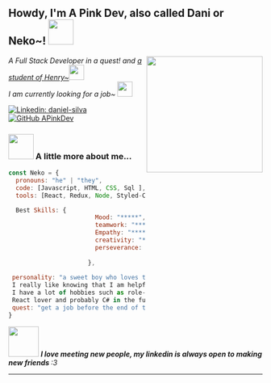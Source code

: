 <h2> Howdy, I'm A Pink Dev, also called Dani or Neko~! <img src="https://media.giphy.com/media/JRsQiAN79bPWUv43Ko/giphy.gif" width="50"></h2>
<img align='right' src="https://media0.giphy.com/media/cfiPnkNpenIFUg9ppo/200w.webp?cid=ecf05e47x65tfdh7k55moquag90kmhu5h8yf12m8k17x9egn&rid=200w.webp&ct=g" width="230">
<p><em>A Full Stack Developer in a quest! and <a href="https://www.soyhenry.com/">a student of Henry~</a><img src="https://media0.giphy.com/media/dZd6NaZ8522fBx6w3d/200w.gif" width="30"></br>I am currently looking for a job~ <img src="https://i.pinimg.com/originals/2c/fc/fa/2cfcfabf5f5fe0aa109cbe34aa12df2a.gif" width="30"> 
</em></p>


[![Linkedin: daniel-silva](https://img.shields.io/badge/-DanielSilva-0073B1?style=flat-square)](https://www.linkedin.com/in/daniel-silva-527920214/)
[![GitHub APinkDev](https://img.shields.io/github/followers/APinkDev?label=follow&style=social)](https://github.com/APinkDev)


### <img src="https://media3.giphy.com/media/JTIy6MKXfdfYDDBHV0/200w.gif" width="50"> A little more about me...  

```javascript
const Neko = {
  pronouns: "he" | "they",
  code: [Javascript, HTML, CSS, Sql ],
  tools: [React, Redux, Node, Styled-Components, Jest, Heroku, Vercell, Stripe],

  Best Skills: {
                        Mood: "*****",
                        teamwork: "*****",
                        Empathy: "*****",
                        creativity: "*****",
                        perseverance: "*****"
                        
                      },
                      
 personality: "a sweet boy who loves to help in any possible way, 
 I really like knowing that I am helpful in what I do, 
 I have a lot of hobbies such as role-playing and animation movies, 
 React lover and probably C# in the future too",
 quest: "get a job before the end of the year"
}
```

<img src="https://media.giphy.com/media/kfRKF0iqA8jyDqq1nH/giphy.gif" width="60"> <em><b>I love meeting new people, my linkedin is always open to making new friends </b> :3</em>

---
